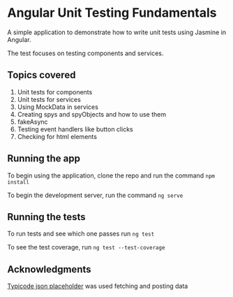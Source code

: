 # Angular Unit Testing Fundamentals

A simple application to demonstrate how to write unit tests using Jasmine in Angular.

The test focuses on testing components and services.

## Topics covered
1. Unit tests for components
2. Unit tests for services
3. Using MockData in services
4. Creating spys and spyObjects and how to use them
5. fakeAsync 
6. Testing event handlers like button clicks
7. Checking for html elements

## Running the app

To begin using the application, clone the repo and run the command `npm install`

To begin the development server, run the command `ng serve`

## Running the tests

To run tests and see which one passes run `ng test`

To see the test coverage, run `ng test --test-coverage`


## Acknowledgments

[Typicode json placeholder](https://jsonplaceholder.typicode.com/) was used fetching and posting data

